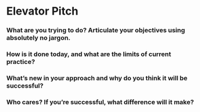# Elevator Pitch

### What are you trying to do? Articulate your objectives using absolutely no jargon.



### How is it done today, and what are the limits of current practice?


### What’s new in your approach and why do you think it will be successful?


### Who cares? If you’re successful, what difference will it make?



